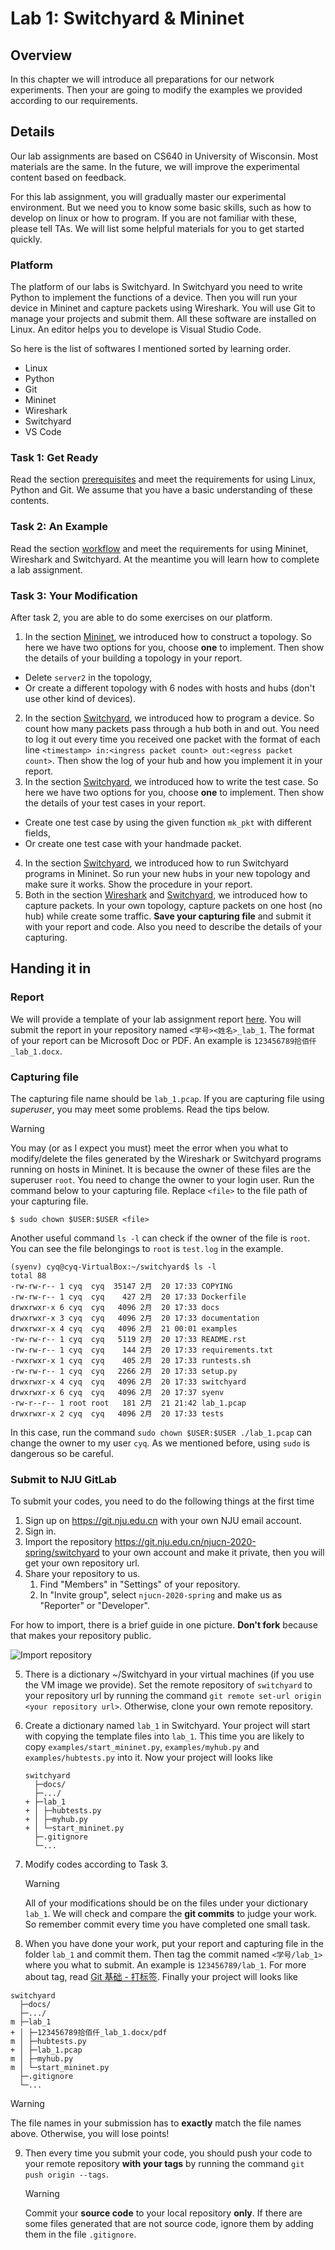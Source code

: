 # Lab 1: Switchyard & Mininet

## Overview

In this chapter we will introduce all preparations for our network experiments. Then your are going to modify the examples we provided according to our requirements.

## Details

Our lab assignments are based on CS640 in University of Wisconsin. Most materials are the same. In the future, we will improve the experimental content based on feedback.

For this lab assignment, you will gradually master our experimental environment. But we need you to know some basic skills, such as how to develop on linux or how to program. If you are not familiar with these, please tell TAs. We will list some helpful materials for you to get started quickly.

### Platform

The platform of our labs is Switchyard. In Switchyard you need to write Python to implement the functions of a device. Then you will run your device in Mininet and capture packets using Wireshark. You will use Git to manage your projects and submit them. All these software are installed on Linux. An editor helps you to develope is Visual Studio Code.

So here is the list of softwares I mentioned sorted by learning order.

- Linux
- Python
- Git
- Mininet
- Wireshark
- Switchyard
- VS Code

### Task 1: Get Ready

Read the section [prerequisites](prerequisites.md) and meet the requirements for using Linux, Python and Git. We assume that you have a basic understanding of these contents.

### Task 2: An Example

Read the section [workflow](workflow.md) and meet the requirements for using Mininet, Wireshark and Switchyard. At the meantime you will learn how to complete a lab assignment.

### Task 3: Your Modification

After task 2, you are able to do some exercises on our platform.

1. In the section [Mininet](mininet.md), we introduced how to construct a topology. So here we have two options for you, choose **one** to implement. Then show the details of your building a topology in your report.
  - Delete `server2` in the topology,
  - Or create a different topology with 6 nodes with hosts and hubs (don't use other kind of devices).
2. In the section [Switchyard](switchyard.md), we introduced how to program a device. So count how many packets pass through a hub both in and out. You need to log it out every time you received one packet with the format of each line `<timestamp> in:<ingress packet count> out:<egress packet count>`. Then show the log of your hub and how you implement it in your report.
3. In the section [Switchyard](switchyard.md), we introduced how to write the test case. So here we have two options for you, choose **one** to implement. Then show the details of your test cases in your report.
  - Create one test case by using the given function `mk_pkt` with different fields,
  - Or create one test case with your handmade packet.
4. In the section [Switchyard](switchyard.md), we introduced how to run Switchyard programs in Mininet. So run your new hubs in your new topology and make sure it works. Show the procedure in your report.
5. Both in the section [Wireshark](wireshark.md) and [Switchyard](switchyard.md), we introduced how to capture packets. In your own topology, capture packets on one host (no hub) while create some traffic. **Save your capturing file** and submit it with your report and code. Also you need to describe the details of your capturing.

## Handing it in

### Report

We will provide a template of your lab assignment report [here](https://box.nju.edu.cn/d/123a70ac8ff34595b18f/). You will submit the report in your repository named `<学号><姓名>_lab_1`. The format of your report can be Microsoft Doc or PDF. An example is `123456789拾佰仟_lab_1.docx`.

### Capturing file

The capturing file name should be `lab_1.pcap`. If you are capturing file using *superuser*, you may meet some problems. Read the tips below.

> [!WARNING]
> You may (or as I expect you must) meet the error when you what to modify/delete the files generated by the Wireshark or Switchyard programs running on hosts in Mininet. It is because the owner of these files are the superuser `root`. You need to change the owner to your login user. Run the command below to your capturing file. Replace `<file>` to the file path of your capturing file.
> ```
> $ sudo chown $USER:$USER <file>
> ```
> Another useful command `ls -l` can check if the owner of the file is `root`. You can see the file belongings to `root` is `test.log` in the example.
> ```
> (syenv) cyq@cyq-VirtualBox:~/switchyard$ ls -l
> total 88
> -rw-rw-r-- 1 cyq  cyq  35147 2月  20 17:33 COPYING
> -rw-rw-r-- 1 cyq  cyq    427 2月  20 17:33 Dockerfile
> drwxrwxr-x 6 cyq  cyq   4096 2月  20 17:33 docs
> drwxrwxr-x 3 cyq  cyq   4096 2月  20 17:33 documentation
> drwxrwxr-x 4 cyq  cyq   4096 2月  21 00:01 examples
> -rw-rw-r-- 1 cyq  cyq   5119 2月  20 17:33 README.rst
> -rw-rw-r-- 1 cyq  cyq    144 2月  20 17:33 requirements.txt
> -rwxrwxr-x 1 cyq  cyq    405 2月  20 17:33 runtests.sh
> -rw-rw-r-- 1 cyq  cyq   2266 2月  20 17:33 setup.py
> drwxrwxr-x 4 cyq  cyq   4096 2月  20 17:33 switchyard
> drwxrwxr-x 6 cyq  cyq   4096 2月  20 17:37 syenv
> -rw-r--r-- 1 root root   181 2月  21 21:42 lab_1.pcap
> drwxrwxr-x 2 cyq  cyq   4096 2月  20 17:33 tests
> ```
> In this case, run the command `sudo chown $USER:$USER ./lab_1.pcap` can change the owner to my user `cyq`.
> As we mentioned before, using `sudo` is dangerous so be careful.

### Submit to NJU GitLab

To submit your codes, you need to do the following things at the first time

1. Sign up on https://git.nju.edu.cn with your own NJU email account.
2. Sign in.
3. Import the repository https://git.nju.edu.cn/njucn-2020-spring/switchyard to your own account and make it private, then you will get your own repository url.
5. Share your repository to us.
   1. Find "Members" in "Settings" of your repository.
   2. In "Invite group", select `njucn-2020-spring` and make us as "Reporter" or "Developer".

For how to import, there is a brief guide in one picture. **Don't fork** because that makes your repository public.

![Import repository](assets/import-repo.png)

5. There is a dictionary ~/Switchyard in your virtual machines (if you use the VM image we provide). Set the remote repository of `switchyard` to your repository url by running the command `git remote set-url origin <your repository url>`. Otherwise, clone your own remote repository.

7. Create a dictionary named `lab_1` in Switchyard. Your project will start with copying the template files into `lab_1`. This time you are likely to copy `examples/start_mininet.py`, `examples/myhub.py` and `examples/hubtests.py` into it. Now your project will looks like

   ```
   switchyard
     ├─docs/
     ├─.../
   + ├─lab_1
   + │ ├─hubtests.py
   + │ ├─myhub.py
   + │ └─start_mininet.py
     ├─.gitignore
     └─...
   ```

8. Modify codes according to Task 3.
	> [!WARNING]
   	> All of your modifications should be on the files under your dictionary `lab_1`. We will check and compare the **git commits** to judge your work. So remember commit every time you have completed one small task.  

9.  When you have done your work, put your report and capturing file in the folder `lab_1` and commit them. Then tag the commit named `<学号/lab_1>` where you what to submit. An example is `123456789/lab_1`. For more about tag, read [Git 基础 - 打标签](https://git-scm.com/book/zh/v2/Git-%E5%9F%BA%E7%A1%80-%E6%89%93%E6%A0%87%E7%AD%BE). Finally your project will looks like

   ```
   switchyard
     ├─docs/
     ├─.../
   m ├─lab_1
   + │ ├─123456789拾佰仟_lab_1.docx/pdf
   m │ ├─hubtests.py
   + │ ├─lab_1.pcap
   m │ ├─myhub.py
   m │ └─start_mininet.py
     ├─.gitignore
     └─...
   ```

   > [!WARNING]
   > The file names in your submission has to **exactly** match the file names above. Otherwise, you will lose points!
   
9. Then every time you submit your code, you should push your code to your remote repository **with your tags** by running the command `git push origin --tags`.

    > [!WARNING]
    > Commit your **source code** to your local repository **only**. If there are some files generated that are not source code, ignore them by adding them in the file `.gitignore`.
